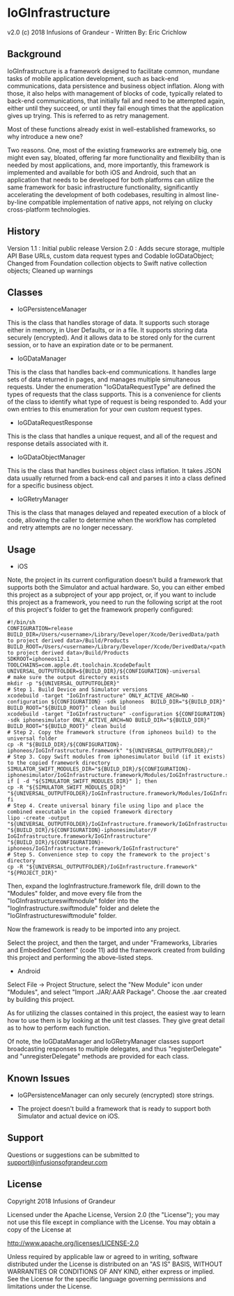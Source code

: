 # IoGInfrastructure

v2.0 (c) 2018 Infusions of Grandeur - Written By: Eric Crichlow

## Background

IoGInfrastructure is a framework designed to facilitate common, mundane tasks of mobile application development, such as back-end communications, data persistence and business object inflation. Along with those, it also helps with management of blocks of code, typically related to back-end communications, that initially fail and need to be attempted again, either until they succeed, or until they fail enough times that the application gives up trying. This is referred to as retry management.

Most of these functions already exist in well-established frameworks, so why introduce a new one?

Two reasons. One, most of the existing frameworks are extremely big, one might even say, bloated, offering far more functionality and flexibility than is needed by most applications, and, more importantly, this framework is implemented and available for both iOS and Android, such that an application that needs to be developed for both platforms can utilize the same framework for basic infrastructure functionality, significantly accelerating the development of both codebases, resulting in almost line-by-line compatible implementation of native apps, not relying on clucky cross-platform technologies.

## History

Version 1.1 :	Initial public release
Version 2.0 :	Adds secure storage, multiple API Base URLs, custom data request types and Codable IoGDataObject; Changed from Foundation collection objects to Swift native collection objects; Cleaned up warnings 

## Classes

* IoGPersistenceManager

This is the class that handles storage of data. It supports such storage either in memory, in User Defaults, or in a file. It supports storing data securely (encrypted). And it allows data to be stored only for the current session, or to have an expiration date or to be permanent. 

* IoGDataManager

This is the class that handles back-end communications. It handles large sets of data returned in pages, and manages multiple simultaneous requests. Under the enumeration "IoGDataRequestType" are defined the types of requests that the class supports. This is a convenience for clients of the class to identify what type of request is being responded to. Add your own entries to this enumeration for your own custom request types.

* IoGDataRequestResponse

This is the class that handles a unique request, and all of the request and response details associated with it.

* IoGDataObjectManager

This is the class that handles business object class inflation. It takes JSON data usually returned from a back-end call and parses it into a class defined for a specific business object.

* IoGRetryManager

This is the class that manages delayed and repeated execution of a block of code, allowing the caller to determine when the workflow has completed and retry attempts are no longer necessary.

## Usage

* iOS

Note, the project in its current configuration doesn't build a framework that supports both the Simulator and actual hardware. So, you can either embed this project as a subproject of your app project, or, if you want to include this project as a framework, you need to run the following script at the root of this project's folder to get the framework properly configured:

	#!/bin/sh
	CONFIGURATION=release
	BUILD_DIR=/Users/<username>/Library/Developer/Xcode/DerivedData/path to project derived data>/Build/Products
	BUILD_ROOT=/Users/<username>/Library/Developer/Xcode/DerivedData/<path to project derived data>/Build/Products
	SDKROOT=iphoneos12.1
	TOOLCHAINS=com.apple.dt.toolchain.XcodeDefault
	UNIVERSAL_OUTPUTFOLDER=${BUILD_DIR}/${CONFIGURATION}-universal
	# make sure the output directory exists
	mkdir -p "${UNIVERSAL_OUTPUTFOLDER}"
	# Step 1. Build Device and Simulator versions
	xcodebuild -target "IoGInfrastructure" ONLY_ACTIVE_ARCH=NO -configuration ${CONFIGURATION} -sdk iphoneos  BUILD_DIR="${BUILD_DIR}" BUILD_ROOT="${BUILD_ROOT}" clean build
	xcodebuild -target "IoGInfrastructure" -configuration ${CONFIGURATION} -sdk iphonesimulator ONLY_ACTIVE_ARCH=NO BUILD_DIR="${BUILD_DIR}" BUILD_ROOT="${BUILD_ROOT}" clean build
	# Step 2. Copy the framework structure (from iphoneos build) to the universal folder
	cp -R "${BUILD_DIR}/${CONFIGURATION}-iphoneos/IoGInfrastructure.framework" "${UNIVERSAL_OUTPUTFOLDER}/"
	# Step 3. Copy Swift modules from iphonesimulator build (if it exists) to the copied framework directory
	SIMULATOR_SWIFT_MODULES_DIR="${BUILD_DIR}/${CONFIGURATION}-iphonesimulator/IoGInfrastructure.framework/Modules/IoGInfrastructure.swiftmodule/."
	if [ -d "${SIMULATOR_SWIFT_MODULES_DIR}" ]; then
	cp -R "${SIMULATOR_SWIFT_MODULES_DIR}" "${UNIVERSAL_OUTPUTFOLDER}/IoGInfrastructure.framework/Modules/IoGInfrastructureswiftmodule"
	fi
	# Step 4. Create universal binary file using lipo and place the combined executable in the copied framework directory
	lipo -create -output "${UNIVERSAL_OUTPUTFOLDER}/IoGInfrastructure.framework/IoGInfrastructure" "${BUILD_DIR}/${CONFIGURATION}-iphonesimulator/F IoGInfrastructure.framework/IoGInfrastructure" "${BUILD_DIR}/${CONFIGURATION}-iphoneos/IoGInfrastructure.framework/IoGInfrastructure"
	# Step 5. Convenience step to copy the framework to the project's directory
	cp -R "${UNIVERSAL_OUTPUTFOLDER}/IoGInfrastructure.framework" "${PROJECT_DIR}"

Then, expand the IogInfrastructure.framework file, drill down to the "Modules" folder, and move every file from the "IoGInfrastructureswiftmodule" folder into the "IogInfrastructure.swiftmodule" folder and delete the "IoGInfrastructureswiftmodule" folder.

Now the framework is ready to be imported into any project.

Select the project, and then the target, and under "Frameworks, Libraries and Embedded Content" (code 11) add the framework created from building this project and performing the above-listed steps.

* Android

Select File -> Project Structure, select the "New Module" icon under "Modules", and select "Import .JAR/.AAR Package". Choose the .aar created by building this project.

As for utilizing the classes contained in this project, the easiest way to learn how to use them is by looking at the unit test classes. They give great detail as to how to perform each function.

Of note, the IoGDataManager and IoGRetryManager classes support broadcasting responses to multiple delegates, and thus "registerDelegate" and "unregisterDelegate" methods are provided for each class.


## Known Issues

* IoGPersistenceManager can only securely (encrypted) store strings.

* The project doesn't build a framework that is ready to support both Simulator and actual device on iOS.

## Support

Questions or suggestions can be submitted to support@infusionsofgrandeur.com

## License

Copyright 2018 Infusions of Grandeur

Licensed under the Apache License, Version 2.0 (the "License");
you may not use this file except in compliance with the License.
You may obtain a copy of the License at

http://www.apache.org/licenses/LICENSE-2.0

Unless required by applicable law or agreed to in writing, software
distributed under the License is distributed on an "AS IS" BASIS,
WITHOUT WARRANTIES OR CONDITIONS OF ANY KIND, either express or implied.
See the License for the specific language governing permissions and
limitations under the License.

